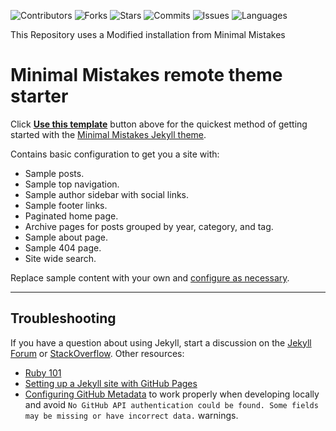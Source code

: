 ![Contributors](https://img.shields.io/github/contributors/schmittnieto/schmittnieto.github.io)
![Forks](https://img.shields.io/github/forks/schmittnieto/schmittnieto.github.io)
![Stars](https://img.shields.io/github/stars/schmittnieto/schmittnieto.github.io)
![Commits](https://img.shields.io/github/last-commit/schmittnieto/schmittnieto.github.io)
![Issues](https://img.shields.io/github/issues/schmittnieto/schmittnieto.github.io)
![Languages](https://img.shields.io/github/languages/top/schmittnieto/schmittnieto.github.io)



This Repository uses a Modified installation from Minimal Mistakes

# Minimal Mistakes remote theme starter

Click [**Use this template**](https://github.com/mmistakes/mm-github-pages-starter/generate) button above for the quickest method of getting started with the [Minimal Mistakes Jekyll theme](https://github.com/mmistakes/minimal-mistakes).

Contains basic configuration to get you a site with:

- Sample posts.
- Sample top navigation.
- Sample author sidebar with social links.
- Sample footer links.
- Paginated home page.
- Archive pages for posts grouped by year, category, and tag.
- Sample about page.
- Sample 404 page.
- Site wide search.

Replace sample content with your own and [configure as necessary](https://mmistakes.github.io/minimal-mistakes/docs/configuration/).

---

## Troubleshooting

If you have a question about using Jekyll, start a discussion on the [Jekyll Forum](https://talk.jekyllrb.com/) or [StackOverflow](https://stackoverflow.com/questions/tagged/jekyll). Other resources:

- [Ruby 101](https://jekyllrb.com/docs/ruby-101/)
- [Setting up a Jekyll site with GitHub Pages](https://jekyllrb.com/docs/github-pages/)
- [Configuring GitHub Metadata](https://github.com/jekyll/github-metadata/blob/master/docs/configuration.md#configuration) to work properly when developing locally and avoid `No GitHub API authentication could be found. Some fields may be missing or have incorrect data.` warnings.
